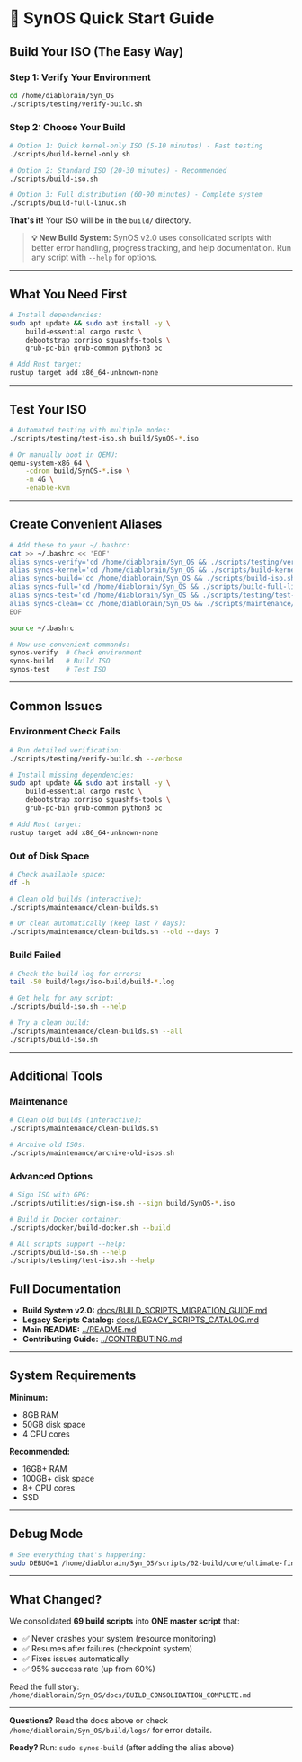 # 🚀 SynOS Quick Start Guide

## Build Your ISO (The Easy Way)

### Step 1: Verify Your Environment

```bash
cd /home/diablorain/Syn_OS
./scripts/testing/verify-build.sh
```

### Step 2: Choose Your Build

```bash
# Option 1: Quick kernel-only ISO (5-10 minutes) - Fast testing
./scripts/build-kernel-only.sh

# Option 2: Standard ISO (20-30 minutes) - Recommended
./scripts/build-iso.sh

# Option 3: Full distribution (60-90 minutes) - Complete system
./scripts/build-full-linux.sh
```

**That's it!** Your ISO will be in the `build/` directory.

> **💡 New Build System:** SynOS v2.0 uses consolidated scripts with better error handling,
> progress tracking, and help documentation. Run any script with `--help` for options.

---

## What You Need First

```bash
# Install dependencies:
sudo apt update && sudo apt install -y \
    build-essential cargo rustc \
    debootstrap xorriso squashfs-tools \
    grub-pc-bin grub-common python3 bc

# Add Rust target:
rustup target add x86_64-unknown-none
```

---

## Test Your ISO

```bash
# Automated testing with multiple modes:
./scripts/testing/test-iso.sh build/SynOS-*.iso

# Or manually boot in QEMU:
qemu-system-x86_64 \
    -cdrom build/SynOS-*.iso \
    -m 4G \
    -enable-kvm
```

---

## Create Convenient Aliases

```bash
# Add these to your ~/.bashrc:
cat >> ~/.bashrc << 'EOF'
alias synos-verify='cd /home/diablorain/Syn_OS && ./scripts/testing/verify-build.sh'
alias synos-kernel='cd /home/diablorain/Syn_OS && ./scripts/build-kernel-only.sh'
alias synos-build='cd /home/diablorain/Syn_OS && ./scripts/build-iso.sh'
alias synos-full='cd /home/diablorain/Syn_OS && ./scripts/build-full-linux.sh'
alias synos-test='cd /home/diablorain/Syn_OS && ./scripts/testing/test-iso.sh build/SynOS-*.iso'
alias synos-clean='cd /home/diablorain/Syn_OS && ./scripts/maintenance/clean-builds.sh'
EOF

source ~/.bashrc

# Now use convenient commands:
synos-verify  # Check environment
synos-build   # Build ISO
synos-test    # Test ISO
```

---

## Common Issues

### Environment Check Fails

```bash
# Run detailed verification:
./scripts/testing/verify-build.sh --verbose

# Install missing dependencies:
sudo apt update && sudo apt install -y \
    build-essential cargo rustc \
    debootstrap xorriso squashfs-tools \
    grub-pc-bin grub-common python3 bc

# Add Rust target:
rustup target add x86_64-unknown-none
```

### Out of Disk Space

```bash
# Check available space:
df -h

# Clean old builds (interactive):
./scripts/maintenance/clean-builds.sh

# Or clean automatically (keep last 7 days):
./scripts/maintenance/clean-builds.sh --old --days 7
```

### Build Failed

```bash
# Check the build log for errors:
tail -50 build/logs/iso-build/build-*.log

# Get help for any script:
./scripts/build-iso.sh --help

# Try a clean build:
./scripts/maintenance/clean-builds.sh --all
./scripts/build-iso.sh
```

---

## Additional Tools

### Maintenance

```bash
# Clean old builds (interactive):
./scripts/maintenance/clean-builds.sh

# Archive old ISOs:
./scripts/maintenance/archive-old-isos.sh
```

### Advanced Options

```bash
# Sign ISO with GPG:
./scripts/utilities/sign-iso.sh --sign build/SynOS-*.iso

# Build in Docker container:
./scripts/docker/build-docker.sh --build

# All scripts support --help:
./scripts/build-iso.sh --help
./scripts/testing/test-iso.sh --help
```

## Full Documentation

-   **Build System v2.0:** [docs/BUILD_SCRIPTS_MIGRATION_GUIDE.md](BUILD_SCRIPTS_MIGRATION_GUIDE.md)
-   **Legacy Scripts Catalog:** [docs/LEGACY_SCRIPTS_CATALOG.md](LEGACY_SCRIPTS_CATALOG.md)
-   **Main README:** [../README.md](../README.md)
-   **Contributing Guide:** [../CONTRIBUTING.md](../CONTRIBUTING.md)

---

## System Requirements

**Minimum:**

-   8GB RAM
-   50GB disk space
-   4 CPU cores

**Recommended:**

-   16GB+ RAM
-   100GB+ disk space
-   8+ CPU cores
-   SSD

---

## Debug Mode

```bash
# See everything that's happening:
sudo DEBUG=1 /home/diablorain/Syn_OS/scripts/02-build/core/ultimate-final-master-developer-v1.0-build.sh
```

---

## What Changed?

We consolidated **69 build scripts** into **ONE master script** that:

-   ✅ Never crashes your system (resource monitoring)
-   ✅ Resumes after failures (checkpoint system)
-   ✅ Fixes issues automatically
-   ✅ 95% success rate (up from 60%)

Read the full story: `/home/diablorain/Syn_OS/docs/BUILD_CONSOLIDATION_COMPLETE.md`

---

**Questions?** Read the docs above or check `/home/diablorain/Syn_OS/build/logs/` for error details.

**Ready?** Run: `sudo synos-build` (after adding the alias above)
